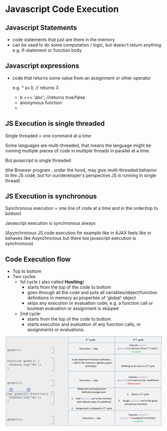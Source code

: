 # Javascript Code Execution

## Javascript Statements

* code statements that just are there in the memory 
* can be used to do some computation / logic, but doesn't return anything e.g. if-statement or function body

## Javascript expressions

* code that returns some value from an assignment or other operator

  e.g. \* a=3; // returns 3

  * b === 'abc'; //returns true/false
  * anonymous function
  * 

## JS Execution is single threaded

Single threaded = one command at a time 

Some languages are multi-threaded, that means the language might be running multiple pieces of code in multiple threads in  parallel at a time.

But javascript is single threaded

\(the Browser program , under the hood, may give multi-threaded behavior to the JS code, but for our/developer's perspective JS is running in single thread\)

## JS Execution is synchronous

Synchronous execution = one line of code at a time and in the order\(top to bottom\)

Javascript execution is synchronous always 

\(Asynchronous JS code execution for example like in AJAX feels like or behaves like Asynchronous but there too javascript execution is synchronous\)



## Code Execution flow

* Top to bottom
* Two cycles
  * 1st cycle \( also called **Hositing**\)
    * starts from the top of the code to bottom
    * goes through all the code and puts all variables/object/function definitions in memory as properties of 'global' object
    * skips any execution or evaluation code, e.g. a function call or boolean evaluation or assignment is skipped
  * 2nd cycle:
    * starts from the top of the code to bottom
    * starts execution and evaluation of any function calls, or assignments or evaluations.

![](../.gitbook/assets/jscodeexecution.png)

